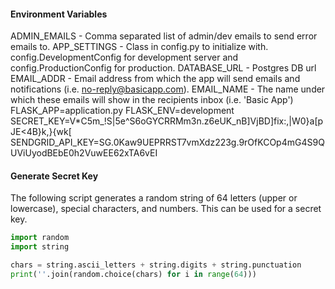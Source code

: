 #### Environment Variables

ADMIN_EMAILS - Comma separated list of admin/dev emails to send error emails to.
APP_SETTINGS - Class in config.py to initialize with. config.DevelopmentConfig for development server and config.ProductionConfig for production.
DATABASE_URL - Postgres DB url
EMAIL_ADDR - Email address from which the app will send emails and notifications (i.e. no-reply@basicapp.com).
EMAIL_NAME - The name under which these emails will show in the recipients inbox (i.e. 'Basic App')
FLASK_APP=application.py
FLASK_ENV=development
SECRET_KEY=V*C5m_!S|5e^S6oGYCRRMm3n.z6eUK_nB]VjBD]fix:,|W0}a[pJE<4B}k,}{wk[
SENDGRID_API_KEY=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

#### Generate Secret Key

The following script generates a random string of 64 letters (upper or lowercase), special characters, and numbers. This can be used for a secret key.

```python
import random
import string

chars = string.ascii_letters + string.digits + string.punctuation
print(''.join(random.choice(chars) for i in range(64)))
```
